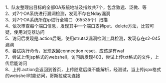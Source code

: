 1、队友整理出目标的全部OA系统地址及指纹共7个，包含致远、泛微、等  
2、对7个OA系统进行漏洞检测，发现不存在Nday漏洞  
3、对7个OA系统所在ip进行全端口（65535个）扫描  
4、依次审查每个端口信息，发现其中一个端口支持put、delete方法，比较可疑，使用浏览器访问  
5、访问后发现是.action后缀，使用struts2漏洞检测工具检测，发现存在s2-045漏洞  
6、尝试执行命令，发现返回connection reset，应该是有waf  
7、尝试上传jsp格式的webshell，访问后发现403，尝试上传txt格式的文件，上传后能访问  
8、上传.action会返回到首页，上传随意后缀不能解析，经测试，当上传jspx格式的webshell时能访问，哥斯拉成功连接  
